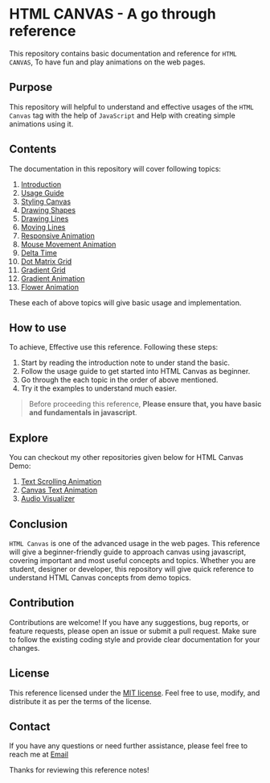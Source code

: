 # HTML CANVAS - A go through reference

This repository contains basic documentation and reference for `HTML CANVAS`, To have fun and play animations on the web pages.

## Purpose

This repository will helpful to understand and effective usages of the `HTML Canvas` tag with the help of `JavaScript` and Help with creating simple animations using it. 

## Contents

The documentation in this repository will cover following topics:

1. [Introduction](docs/introduction.md)
2. [Usage Guide](docs/usage-guide.md)
3. [Styling Canvas](docs/styling-canvas.md)
4. [Drawing Shapes](docs/drawing-shapes.md)
5. [Drawing Lines](docs/drawing-lines.md)
6. [Moving Lines](docs/moving-lines.md)
7. [Responsive Animation](docs/responsive-animation.md)
8. [Mouse Movement Animation](docs/mouse-movement-animation.md)
9. [Delta Time](docs/delta-time.md)
10. [Dot Matrix Grid](docs/dot-matrix-grid.md)
11. [Gradient Grid](docs/gradient-grid.md)
12. [Gradient Animation](docs/gradient-animation.md)
13. [Flower Animation](docs/flower-animation.md)

These each of above topics will give basic usage and implementation.

## How to use

To achieve, Effective use this reference. Following these steps:

1. Start by reading the introduction note to under stand the basic.
2. Follow the usage guide to get started into HTML Canvas as beginner.
3. Go through the each topic in the order of above mentioned. 
4. Try it the examples to understand much easier.

> Before proceeding this reference, **Please ensure that, you have basic and fundamentals in javascript**.

## Explore

You can checkout my other repositories given below for HTML Canvas Demo:
1. [Text Scrolling Animation](https://github.com/ag-sanjjeev/text-scroll-animation)
2. [Canvas Text Animation](https://github.com/ag-sanjjeev/canvas-text-animation)
3. [Audio Visualizer](https://github.com/ag-sanjjeev/audio-visualizer)

## Conclusion

`HTML Canvas` is one of the advanced usage in the web pages. This reference will give a beginner-friendly guide to approach canvas using javascript, covering important and most useful concepts and topics. Whether you are student, designer or developer, this repository will give quick reference to understand HTML Canvas concepts from demo topics.

## Contribution

Contributions are welcome! If you have any suggestions, bug reports, or feature requests, please open an issue or submit a pull request. Make sure to follow the existing coding style and provide clear documentation for your changes.

## License

This reference licensed under the [MIT license](LICENSE). Feel free to use, modify, and distribute it as per the terms of the license.

## Contact

If you have any questions or need further assistance, please feel free to reach me at [Email](mailto:resulttext)

Thanks for reviewing this reference notes!

